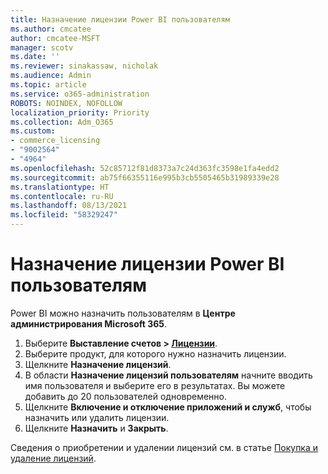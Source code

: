 ```yaml
---
title: Назначение лицензии Power BI пользователям
ms.author: cmcatee
author: cmcatee-MSFT
manager: scotv
ms.date: ''
ms.reviewer: sinakassaw, nicholak
ms.audience: Admin
ms.topic: article
ms.service: o365-administration
ROBOTS: NOINDEX, NOFOLLOW
localization_priority: Priority
ms.collection: Adm_O365
ms.custom:
- commerce_licensing
- "9002564"
- "4964"
ms.openlocfilehash: 52c85712f81d8373a7c24d363fc3598e1fa4edd2
ms.sourcegitcommit: ab75f66355116e995b3cb5505465b31989339e28
ms.translationtype: HT
ms.contentlocale: ru-RU
ms.lasthandoff: 08/13/2021
ms.locfileid: "58329247"
---
```

# <a name="assign-power-bi-to-users"></a>Назначение лицензии Power BI пользователям

Power BI можно назначить пользователям в **Центре администрирования Microsoft 365**.  

1. Выберите **Выставление счетов > [Лицензии](https://go.microsoft.com/fwlink/p/?linkid=842264)**.
2. Выберите продукт, для которого нужно назначить лицензии.
3. Щелкните **Назначение лицензий**.
4. В области **Назначение лицензий пользователям** начните вводить имя пользователя и выберите его в результатах. Вы можете добавить до 20 пользователей одновременно.
5. Щелкните **Включение и отключение приложений и служб**, чтобы назначить или удалить лицензии.
6. Щелкните **Назначить** и **Закрыть**.

Сведения о приобретении и удалении лицензий см. в статье [Покупка и удаление лицензий](https://docs.microsoft.com/microsoft-365/commerce/licenses/buy-licenses#buy-or-remove-licenses-for-your-business-subscription).
